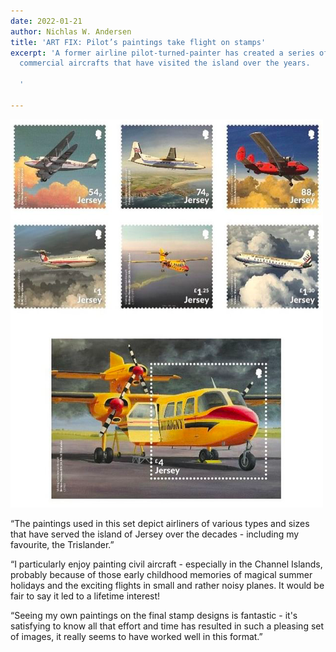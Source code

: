```yaml
---
date: 2022-01-21
author: Nichlas W. Andersen
title: 'ART FIX: Pilot’s paintings take flight on stamps'
excerpt: 'A former airline pilot-turned-painter has created a series of stamps featuring
  commercial aircrafts that have visited the island over the years.

  '

---
```

![](/uploads/screenshot-2022-04-15-at-12-07-14.png)

“The paintings used in this set depict airliners of various types and sizes that have served the island of Jersey over the decades - including my favourite, the Trislander.”

“I particularly enjoy painting civil aircraft - especially in the Channel Islands, probably because of those early childhood memories of magical summer holidays and the exciting flights in small and rather noisy planes. It would be fair to say it led to a lifetime interest!

“Seeing my own paintings on the final stamp designs is fantastic - it's satisfying to know all that effort and time has resulted in such a pleasing set of images, it really seems to have worked well in this format.”